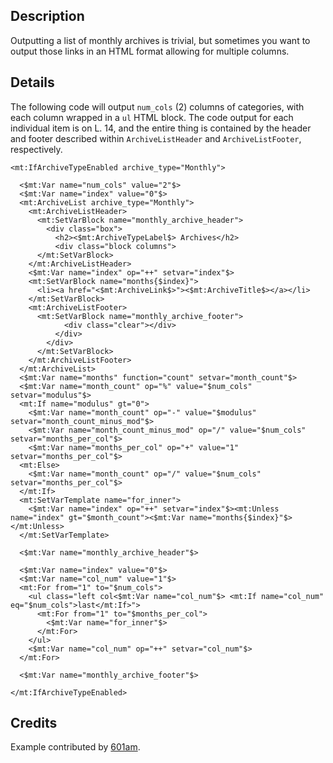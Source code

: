 ## Description

Outputting a list of monthly archives is trivial, but sometimes you want to output those links in an HTML format allowing for multiple columns.

## Details

The following code will output `num_cols` (2) columns of categories, with each column wrapped in a `ul` HTML block. The code output for each individual item is on L. 14, and the entire thing is contained by the header and footer described within `ArchiveListHeader` and `ArchiveListFooter`, respectively.

    <mt:IfArchiveTypeEnabled archive_type="Monthly">

      <$mt:Var name="num_cols" value="2"$>
      <$mt:Var name="index" value="0"$>
      <mt:ArchiveList archive_type="Monthly">
        <mt:ArchiveListHeader>
          <mt:SetVarBlock name="monthly_archive_header">
            <div class="box">
              <h2><$mt:ArchiveTypeLabel$> Archives</h2>
              <div class="block columns">
          </mt:SetVarBlock>
        </mt:ArchiveListHeader>
        <$mt:Var name="index" op="++" setvar="index"$>
        <mt:SetVarBlock name="months{$index}">
          <li><a href="<$mt:ArchiveLink$>"><$mt:ArchiveTitle$></a></li>
        </mt:SetVarBlock>
        <mt:ArchiveListFooter>
          <mt:SetVarBlock name="monthly_archive_footer">
                <div class="clear"></div>
              </div>
            </div>
          </mt:SetVarBlock>
        </mt:ArchiveListFooter>
      </mt:ArchiveList>
      <$mt:Var name="months" function="count" setvar="month_count"$>
      <$mt:Var name="month_count" op="%" value="$num_cols" setvar="modulus"$>
      <mt:If name="modulus" gt="0">
        <$mt:Var name="month_count" op="-" value="$modulus" setvar="month_count_minus_mod"$>
        <$mt:Var name="month_count_minus_mod" op="/" value="$num_cols" setvar="months_per_col"$>
        <$mt:Var name="months_per_col" op="+" value="1" setvar="months_per_col"$>
      <mt:Else>
        <$mt:Var name="month_count" op="/" value="$num_cols" setvar="months_per_col"$>
      </mt:If>
      <mt:SetVarTemplate name="for_inner">
        <$mt:Var name="index" op="++" setvar="index"$><mt:Unless name="index" gt="$month_count"><$mt:Var name="months{$index}"$></mt:Unless>
      </mt:SetVarTemplate>

      <$mt:Var name="monthly_archive_header"$>

      <$mt:Var name="index" value="0"$>
      <$mt:Var name="col_num" value="1"$>
      <mt:For from="1" to="$num_cols">
        <ul class="left col<$mt:Var name="col_num"$> <mt:If name="col_num" eq="$num_cols">last</mt:If>">
          <mt:For from="1" to="$months_per_col">
            <$mt:Var name="for_inner"$>
          </mt:For>
        </ul>
        <$mt:Var name="col_num" op="++" setvar="col_num"$>
      </mt:For>

      <$mt:Var name="monthly_archive_footer"$>

    </mt:IfArchiveTypeEnabled>

## Credits

Example contributed by [601am](http://601am.com).

